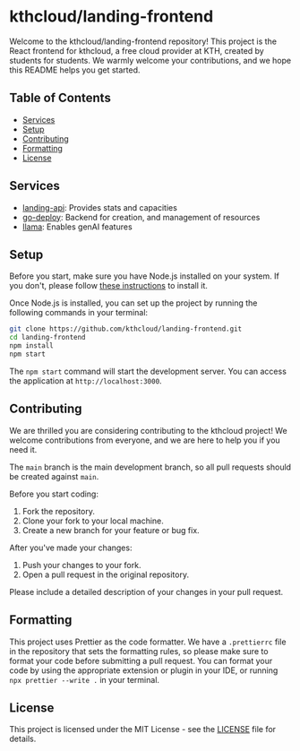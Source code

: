# kthcloud/landing-frontend

Welcome to the kthcloud/landing-frontend repository! This project is the React frontend for kthcloud, a free cloud provider at KTH, created by students for students. We warmly welcome your contributions, and we hope this README helps you get started.

## Table of Contents

- [Services](#services)
- [Setup](#setup)
- [Contributing](#contributing)
- [Formatting](#formatting)
- [License](#license)

## Services
- [landing-api](https://github.com/kthcloud/landing-api): Provides stats and capacities
- [go-deploy](https://github.com/kthcloud/go-deploy): Backend for creation, and management of resources
- [llama](https://llama.app.cloud.cbh.kth.se/): Enables genAI features

## Setup

Before you start, make sure you have Node.js installed on your system. If you don't, please follow [these instructions](https://nodejs.org/en/download/) to install it.

Once Node.js is installed, you can set up the project by running the following commands in your terminal:

```bash
git clone https://github.com/kthcloud/landing-frontend.git
cd landing-frontend
npm install
npm start
```

The `npm start` command will start the development server. You can access the application at `http://localhost:3000`.

## Contributing

We are thrilled you are considering contributing to the kthcloud project! We welcome contributions from everyone, and we are here to help you if you need it.

The `main` branch is the main development branch, so all pull requests should be created against `main`.

Before you start coding:

1. Fork the repository.
2. Clone your fork to your local machine.
3. Create a new branch for your feature or bug fix.

After you've made your changes:

1. Push your changes to your fork.
2. Open a pull request in the original repository.

Please include a detailed description of your changes in your pull request.

## Formatting

This project uses Prettier as the code formatter. We have a `.prettierrc` file in the repository that sets the formatting rules, so please make sure to format your code before submitting a pull request. You can format your code by using the appropriate extension or plugin in your IDE, or running `npx prettier --write .` in your terminal.

## License

This project is licensed under the MIT License - see the [LICENSE](LICENSE) file for details.
